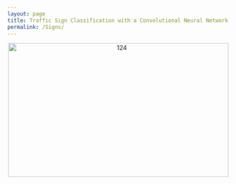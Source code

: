```yaml
---
layout: page
title: Traffic Sign Classification with a Convolutional Neural Network
permalink: /Signs/
---
```


<center><a data-flickr-embed="true"  href="https://www.flickr.com/photos/169500224@N07/46852291614/in/dateposted-public/" title="124"><img src="https://live.staticflickr.com/7865/46852291614_179d3074db.jpg" width="500" height="304" alt="124"></a></center>

